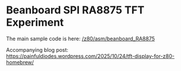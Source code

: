 # Beanboard SPI RA8875 TFT Experiment

The main sample code is here: [/z80/asm/beanboard_RA8875](https://github.com/PainfulDiodes/experiments/tree/main/beanboard-spi-ra8875-tft/z80/asm/beanboard_RA8875)

Accompanying blog post: https://painfuldiodes.wordpress.com/2025/10/24/tft-display-for-z80-homebrew/